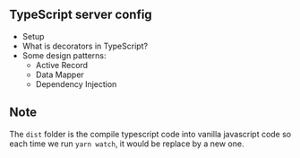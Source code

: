 ## TypeScript server config

- Setup
- What is decorators in TypeScript?
- Some design patterns:
  - Active Record
  - Data Mapper
  - Dependency Injection

## Note

The `dist` folder is the compile typescript code into vanilla javascript code so each time we run `yarn watch`, it would be replace by a new one.
